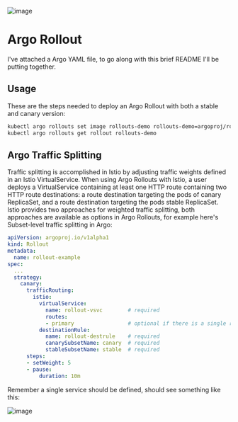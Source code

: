 ![image](https://user-images.githubusercontent.com/20936398/147022386-55fc2c8b-92d5-4a34-908f-9d83285c1aef.png)


# Argo Rollout 

I've attached a Argo YAML file, to go along with this brief README I'll be putting together.


## Usage

These are the steps needed to deploy an Argo Rollout with both a stable and canary version:

```bash
kubectl argo rollouts set image rollouts-demo rollouts-demo=argoproj/rollouts-demo:yellow
kubectl argo rollouts get rollout rollouts-demo
```

## Argo Traffic Splitting 

Traffic splitting is accomplished in Istio by adjusting traffic weights defined in an Istio VirtualService. When using Argo Rollouts with Istio, a user deploys a VirtualService containing at least one HTTP route containing two HTTP route destinations: a route destination targeting the pods of canary ReplicaSet, and a route destination targeting the pods stable ReplicaSet. Istio provides two approaches for weighted traffic splitting, both approaches are available as options in Argo Rollouts, for example here's Subset-level traffic splitting in Argo: 

```yaml
apiVersion: argoproj.io/v1alpha1
kind: Rollout
metadata:
  name: rollout-example
spec:
  ...
  strategy:
    canary:
      trafficRouting:
        istio:
          virtualService: 
            name: rollout-vsvc        # required
            routes:
            - primary                 # optional if there is a single route in VirtualService, required otherwise
          destinationRule:
            name: rollout-destrule    # required
            canarySubsetName: canary  # required
            stableSubsetName: stable  # required
      steps:
      - setWeight: 5
      - pause:
          duration: 10m
  ```

Remember a single service should be defined, should see something like this:

![image](https://user-images.githubusercontent.com/20936398/147022333-c5b7a077-2075-4601-893a-abe9758b7055.png)
